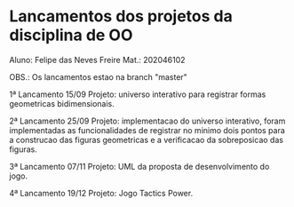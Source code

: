 # Lancamentos dos projetos da disciplina de OO
Aluno: Felipe das Neves Freire Mat.: 202046102

OBS.: Os lancamentos estao na branch "master"

1ª Lancamento 15/09 
  Projeto: universo interativo para registrar formas geometricas bidimensionais. 
  
2ª Lancamento 25/09
  Projeto: implementacao do universo interativo, foram implementadas as funcionalidades de registrar no minimo dois pontos para a construcao das figuras geometricas e a verificacao da sobreposicao das figuras.
  
3ª Lancamento 07/11
  Projeto: UML da proposta de desenvolvimento do jogo. 

4ª Lancamento 19/12
  Projeto: Jogo Tactics Power. 
